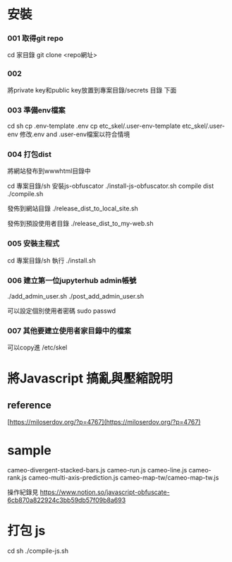 # 安裝
### 001 取得git repo
cd 家目錄
git clone <repo網址> 

### 002 
將private key和public key放置到專案目錄/secrets 目錄 下面

### 003 準備env檔案
cd sh
cp .env-template .env
cp etc_skel/.user-env-template etc_skel/.user-env
修改.env and .user-env檔案以符合情境


### 004 打包dist
將網站發布到wwwhtml目錄中

cd 專案目錄/sh 
安裝js-obfuscator
./install-js-obfuscator.sh
compile dist
./compile.sh

發佈到網站目錄
./release_dist_to_local_site.sh

發佈到預設使用者目錄
./release_dist_to_my-web.sh

### 005 安裝主程式
cd 專案目錄/sh 
執行 ./install.sh


### 006 建立第一位jupyterhub admin帳號
./add_admin_user.sh <username>
./post_add_admin_user.sh <username>

可以設定個別使用者密碼
sudo passwd <username>

### 007 其他要建立使用者家目錄中的檔案
可以copy進 /etc/skel


# 將Javascript 搞亂與壓縮說明

## reference 
[https://miloserdov.org/?p=4767](https://miloserdov.org/?p=4767)

# sample

cameo-divergent-stacked-bars.js
cameo-run.js
cameo-line.js
cameo-rank.js
cameo-multi-axis-prediction.js
cameo-map-tw/cameo-map-tw.js


操作紀錄見
https://www.notion.so/javascript-obfuscate-6cb870a822924c3bb59db57f09b8a693


# 打包 js 
cd sh 
./compile-js.sh

